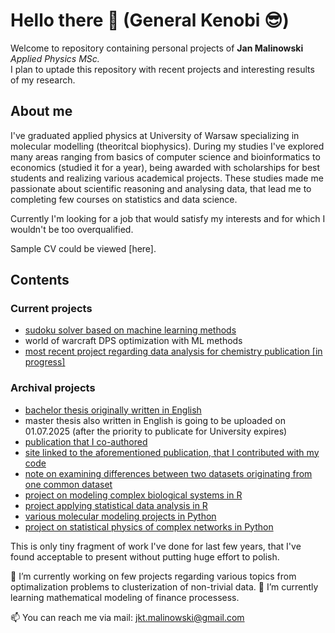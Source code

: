 # Hello there 👋 (General Kenobi 😎)
Welcome to repository containing personal projects of **Jan Malinowski** *Applied Physics MSc.*  
I plan to uptade this repository with recent projects and interesting results of my research.
## About me
I've graduated applied physics at University of Warsaw specializing in molecular modelling (theoritcal biophysics). During my studies I've explored many areas ranging from basics of computer science and bioinformatics to economics (studied it for a year), being awarded with scholarships for best students and realizing various academical projects. These studies made me passionate about scientific reasoning and analysing data, that lead me to completing few courses on statistics and data science. 

Currently I'm looking for a job that would satisfy my interests and for which I wouldn't be too overqualified. 

Sample CV could be viewed [here].
## Contents
### Current projects
- [sudoku solver based on machine learning methods](https://github.com/jktmal/sudokuSolver)
- world of warcraft DPS optimization with ML methods
- [most recent project regarding data analysis for chemistry publication [in progress]](https://github.com/jktmal/jktmal/tree/main/statistical_analysis_of_extraction_optimization)
### Archival projects
- [bachelor thesis originally written in English](https://github.com/jktmal/jktmal/blob/main/BSc_thesis_JanMalinowski.pdf)
- master thesis also written in English is going to be uploaded on 01.07.2025 (after the priority to publicate for University expires)
- [publication that I co-authored](https://www.researchgate.net/publication/346736446_Properties_of_Cavities_in_Biological_Structures-A_Survey_of_the_Protein_Data_Bank)
- [site linked to the aforementioned publication, that I contributed with my code](http://info.ifpan.edu.pl/~chwastyk/spaceball/)
- [note on examining differences between two datasets originating from one common dataset](https://github.com/jktmal/jktmal/blob/main/stat_note.pdf) 
- [project on modeling complex biological systems in R](https://github.com/jktmal/jktmal/tree/main/modelling_of_complex_biological_systems)
- [project applying statistical data analysis in R](https://github.com/jktmal/jktmal/tree/main/statistical_data_analysis)
- [various molecular modeling projects in Python](https://github.com/jktmal/jktmal/tree/main/molecular_modeling)
- [project on statistical physics of complex networks in Python](https://github.com/jktmal/jktmal/tree/main/statistical_physics_of_complex_networks)

This is only tiny fragment of work I've done for last few years, that I've found acceptable to present without putting huge effort to polish.

🔭 I’m currently working on few projects regarding various topics from optimalization problems to clusterization of non-trivial data.
🌱 I’m currently learning mathematical modeling of finance processess.

📫 You can reach me via mail: <jkt.malinowski@gmail.com>

<!--
**jktmal/jktmal** is a ✨ _special_ ✨ repository because its `README.md` (this file) appears on your GitHub profile.

Here are some ideas to get you started:


- 👯 I’m looking to collaborate on ...
- 🤔 I’m looking for help with ...
- 💬 Ask me about ...
- ...
- 😄 Pronouns: ...
- ⚡ Fun fact: ...
-->
